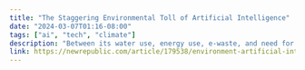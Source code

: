 ```yaml
---
title: "The Staggering Environmental Toll of Artificial Intelligence"
date: "2024-03-07T01:16-08:00"
tags: ["ai", "tech", "climate"]
description: "Between its water use, energy use, e-waste, and need for critical minerals that could better be used on renewable energy, A.I. is a really dumb way to trash our chances of a sustainable future."
link: https://newrepublic.com/article/179538/environment-artificial-intelligence-water-energy
---
```

